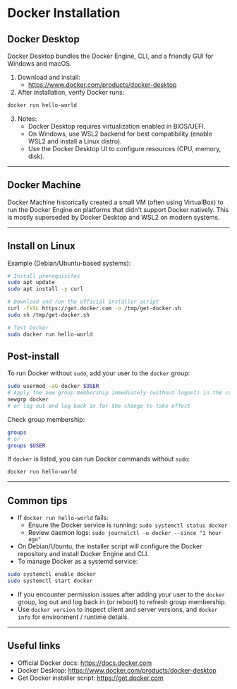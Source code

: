 # Docker Installation

## Docker Desktop
Docker Desktop bundles the Docker Engine, CLI, and a friendly GUI for Windows and macOS.

1. Download and install:
   - https://www.docker.com/products/docker-desktop
2. After installation, verify Docker runs:
```powershell
docker run hello-world
```
3. Notes:
   - Docker Desktop requires virtualization enabled in BIOS/UEFI.
   - On Windows, use WSL2 backend for best compatibility (enable WSL2 and install a Linux distro).
   - Use the Docker Desktop UI to configure resources (CPU, memory, disk).

---

## Docker Machine 
Docker Machine historically created a small VM (often using VirtualBox) to run the Docker Engine on platforms that didn't support Docker natively. This is mostly superseded by Docker Desktop and WSL2 on modern systems.

---

## Install on Linux
Example (Debian/Ubuntu-based systems):

```bash
# Install prerequisites
sudo apt update
sudo apt install -y curl

# Download and run the official installer script
curl -fsSL https://get.docker.com -o /tmp/get-docker.sh
sudo sh /tmp/get-docker.sh

# Test Docker
sudo docker run hello-world
```

## Post-install
To run Docker without `sudo`, add your user to the `docker` group:

```bash
sudo usermod -aG docker $USER
# Apply the new group membership immediately (without logout) in the current session:
newgrp docker
# or log out and log back in for the change to take effect
```

Check group membership:

```bash
groups
# or
groups $USER
```

If `docker` is listed, you can run Docker commands without `sudo`:

```bash
docker run hello-world
```

---

## Common tips

- If `docker run hello-world` fails:
  - Ensure the Docker service is running: `sudo systemctl status docker`
  - Review daemon logs: `sudo journalctl -u docker --since "1 hour ago"`
- On Debian/Ubuntu, the installer script will configure the Docker repository and install Docker Engine and CLI.
- To manage Docker as a systemd service:
```bash
sudo systemctl enable docker
sudo systemctl start docker
```
- If you encounter permission issues after adding your user to the `docker` group, log out and log back in (or reboot) to refresh group membership.
- Use `docker version` to inspect client and server versions, and `docker info` for environment / runtime details.

---

## Useful links
- Official Docker docs: https://docs.docker.com
- Docker Desktop: https://www.docker.com/products/docker-desktop
- Get Docker installer script: https://get.docker.com
